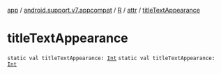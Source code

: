[app](../../../index.md) / [android.support.v7.appcompat](../../index.md) / [R](../index.md) / [attr](index.md) / [titleTextAppearance](.)

# titleTextAppearance

`static val titleTextAppearance: `[`Int`](https://kotlinlang.org/api/latest/jvm/stdlib/kotlin/-int/index.html)
`static val titleTextAppearance: `[`Int`](https://kotlinlang.org/api/latest/jvm/stdlib/kotlin/-int/index.html)